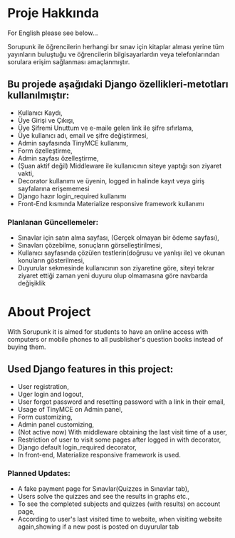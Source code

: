 # Proje Hakkında
For English please see below...

Sorupunk ile öğrencilerin herhangi bır sınav için kitaplar alması yerine tüm yayınların buluştuğu ve öğrencilerin bilgisayarlardın veya telefonlarından sorulara erişim sağlanması amaçlanmıştır. 

## Bu projede aşağıdaki Django özellikleri-metotları kullanılmıştır:

- Kullanıcı Kaydı,
- Üye Girişi ve Çıkışı,
- Üye Şifremi Unuttum ve e-maile gelen link ile şifre sıfırlama,
- Üye kullanıcı adı, email ve şifre değiştirmesi,
- Admin sayfasında TinyMCE kullanımı,
- Form özelleştirme,
- Admin sayfası özelleştirme,
- (Şuan aktif değil) Middleware ile kullanıcının siteye yaptığı son ziyaret vakti,
- Decorator kullanımı ve üyenin, logged in halinde kayıt veya giriş sayfalarına erişememesi
- Django hazır login_required kullanımı
- Front-End kısmında Materialize responsive framework kullanımı

### Planlanan Güncellemeler:

- Sınavlar için satın alma sayfası, (Gerçek olmayan bir ödeme sayfası),
- Sınavları çözebilme, sonuçların görselleştirilmesi,
- Kullanıcı sayfasında çözülen testlerin(doğrusu ve yanlışı ile) ve okunan konuların gösterilmesi,
- Duyurular sekmesinde kullanıcının son ziyaretine göre, siteyi tekrar ziyaret ettiği zaman yeni duyuru olup olmamasına göre navbarda değişiklik



# About Project

With Sorupunk it is aimed for students to have an online access with computers or mobile phones to all pusblisher's question books instead of buying them.

## Used Django features in this project: 

- User registration,
- Uger login and logout,
- User forgot password and resetting password with a link in their email,
- Usage of TinyMCE on Admin panel,
- Form customizing,
- Admin panel customizing,
- (Not active now) With middleware obtaining the last visit time of a user,
- Restriction of user to visit some pages after logged in with decorator,
- Django default login_required decorator,
- In front-end, Materialize responsive framework is used.

### Planned Updates:

- A fake payment page for Sınavlar(Quizzes in Sınavlar tab),
- Users solve the quizzes and see the results in graphs etc.,
- To see the completed subjects and quizzes (with results) on account page,
- According to user's last visited time to website, when visiting website again,showing if a new post is posted on duyurular tab 






